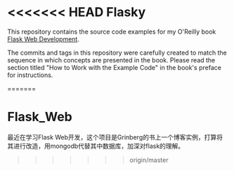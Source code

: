 <<<<<<< HEAD
Flasky
======

This repository contains the source code examples for my O'Reilly book [Flask Web Development](http://www.flaskbook.com).

The commits and tags in this repository were carefully created to match the sequence in which concepts are presented in the book. Please read the section titled "How to Work with the Example Code" in the book's preface for instructions.

=======
# Flask_Web
最近在学习Flask Web开发，这个项目是Grinberg的书上一个博客实例，打算将其进行改造，用mongodb代替其中数据库，加深对flask的理解。
>>>>>>> origin/master
